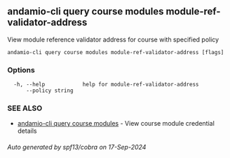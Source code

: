 ## andamio-cli query course modules module-ref-validator-address

View module reference validator address for course with specified policy

```
andamio-cli query course modules module-ref-validator-address [flags]
```

### Options

```
  -h, --help            help for module-ref-validator-address
      --policy string   
```

### SEE ALSO

* [andamio-cli query course modules](andamio-cli_query_course_modules.md.md)	 - View course module credential details

###### Auto generated by spf13/cobra on 17-Sep-2024
